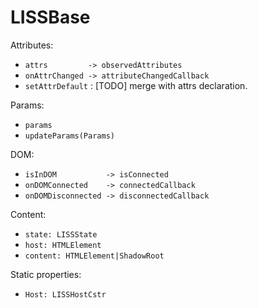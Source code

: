 # LISSBase

Attributes:
- `attrs         -> observedAttributes`
- `onAttrChanged -> attributeChangedCallback`
- `setAttrDefault` : [TODO] merge with attrs declaration.

Params:
- `params`
- `updateParams(Params)`

DOM:
- `isInDOM           -> isConnected`
- `onDOMConnected    -> connectedCallback`
- `onDOMDisconnected -> disconnectedCallback`

Content:
- `state: LISSState`
- `host: HTMLElement`
- `content: HTMLElement|ShadowRoot`

Static properties:
- `Host: LISSHostCstr`